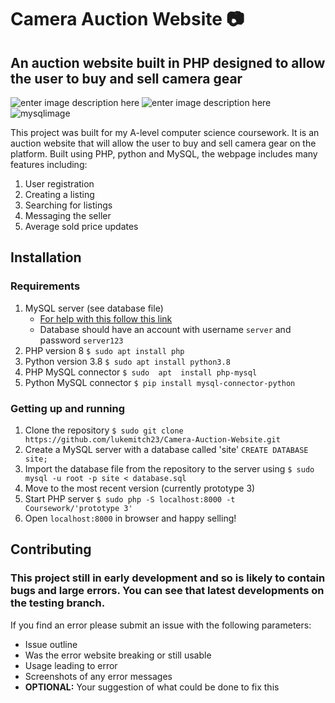 # Camera Auction Website 📷
##  An auction website built in PHP designed to allow the user to buy and sell camera gear
![enter image description here](https://img.shields.io/badge/PHP-777BB4?style=for-the-badge&logo=php&logoColor=white)	![enter image description here](https://img.shields.io/badge/Python-FFD43B?style=for-the-badge&logo=python&logoColor=blue) 	![mysqlimage](https://img.shields.io/badge/MySQL-005C84?style=for-the-badge&logo=mysql&logoColor=white)

This project was built for my A-level computer science coursework. It is an auction website that will allow the user to buy and sell camera gear on the platform. Built using PHP, python and MySQL, the webpage includes many features including: 

 1. User registration
 2. Creating a listing
 3. Searching for listings
 4. Messaging the seller
 5. Average sold price updates

## Installation
### Requirements

 1. MySQL server (see database file)
	 - [For help with this follow this link](https://pimylifeup.com/raspberry-pi-mysql/) 
	 - Database should have an account with username  `server` and password `server123`
 2. PHP version 8 `$ sudo apt install php`
 3. Python version 3.8 `$ sudo apt install python3.8`
 4. PHP MySQL connector `$ sudo  apt  install php-mysql`
 5. Python MySQL connector `$ pip install mysql-connector-python`
### Getting up and running
 1. Clone the repository `$ sudo git clone https://github.com/lukemitch23/Camera-Auction-Website.git`
 2. Create a MySQL server with a database called 'site' `CREATE DATABASE site;`
 3. Import the database file from the repository to the server using `$ sudo mysql -u root -p site < database.sql`
 4. Move to the most recent version (currently prototype 3)
 5. Start PHP server `$ sudo php -S localhost:8000 -t Coursework/'prototype 3'`
 6. Open `localhost:8000` in browser and happy selling!

## Contributing
### This project still in early development and so is likely to contain bugs and large errors. You can see that latest developments on the testing branch.
If you find an error please submit an issue with the following parameters:
 - Issue outline
 - Was the error website breaking or still usable
 - Usage leading to error
 - Screenshots of any error messages
 - **OPTIONAL:** Your suggestion of what could be done to fix this
